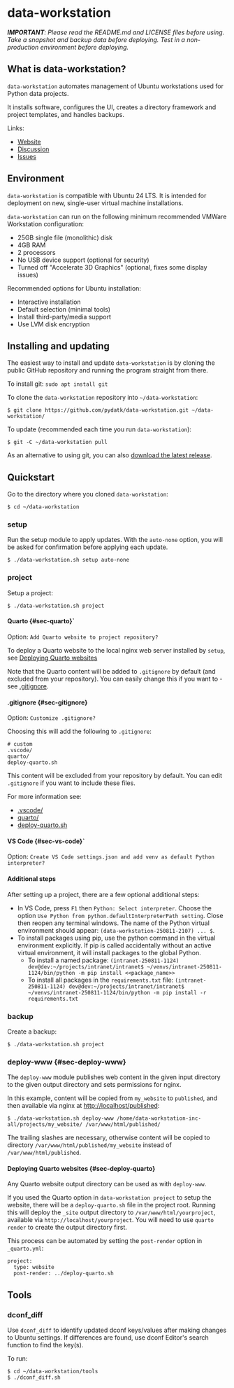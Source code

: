 # data-workstation

_**IMPORTANT**: Please read the README.md and LICENSE files before using. Take a snapshot and backup data before deploying. Test in a non-production environment before deploying._

## What is data-workstation?

`data-workstation` automates management of Ubuntu workstations used for Python data projects.

It installs software, configures the UI, creates a directory framework and project templates, and handles backups.

Links:

- [Website](https://www.pydatk.com/)
- [Discussion](https://github.com/pydatk/data-workstation/discussions)
- [Issues](https://github.com/pydatk/data-workstation/issues)

## Environment

`data-workstation` is compatible with Ubuntu 24 LTS. It is intended for deployment on new, single-user virtual machine installations. 

`data-workstation` can run on the following minimum recommended VMWare Workstation configuration:

- 25GB single file (monolithic) disk
- 4GB RAM
- 2 processors
- No USB device support (optional for security)
- Turned off "Accelerate 3D Graphics" (optional, fixes some display issues)

Recommended options for Ubuntu installation:

- Interactive installation
- Default selection (minimal tools)
- Install third-party/media support
- Use LVM disk encryption

## Installing and updating

The easiest way to install and update `data-workstation` is by cloning the public GitHub repository and running the program straight from there.

To install git: `sudo apt install git`

To clone the `data-workstation` repository into `~/data-workstation`:

```
$ git clone https://github.com/pydatk/data-workstation.git ~/data-workstation/
```

To update (recommended each time you run `data-workstation`):

```
$ git -C ~/data-workstation pull
```

As an alternative to using git, you can also [download the latest release](https://github.com/pydatk/data-workstation/releases).

## Quickstart

Go to the directory where you cloned `data-workstation`:

```
$ cd ~/data-workstation
```

### setup

Run the setup module to apply updates. With the `auto-none` option, you will be asked for confirmation before applying each update.

```
$ ./data-workstation.sh setup auto-none
```

### project

Setup a project:

```
$ ./data-workstation.sh project
```
#### Quarto {#sec-quarto}`

Option: `Add Quarto website to project repository?`

To deploy a Quarto website to the local nginx web server installed by `setup`, see [Deploying Quarto websites](#sec-deploy-quarto)

Note that the Quarto content will be added to `.gitignore` by default (and excluded from your repository). You can easily change this if you want to - see [.gitignore](#sec-gitignore).

#### .gitignore {#sec-gitignore}

Option: `Customize .gitignore?`

Choosing this will add the following to `.gitignore`:

```
# custom
.vscode/
quarto/
deploy-quarto.sh
```

This content will be excluded from your repository by default. You can edit `.gitignore` if you want to include these files. 

For more information see:

- [.vscode/](#sec-vs-code)
- [quarto/](#sec-quarto)
- [deploy-quarto.sh](#sec-deploy-www)

#### VS Code {#sec-vs-code}`

Option: `Create VS Code settings.json and add venv as default Python interpreter?`

#### Additional steps

After setting up a project, there are a few optional additional steps:

- In VS Code, press `F1` then `Python: Select interpreter`. Choose the option `Use Python from python.defaultInterpreterPath setting`. Close then reopen any terminal windows. The name of the Python virtual environment should appear: `(data-workstation-250811-2107) ... $`.
- To install packages using pip, use the python command in the virtual environment explicitly. If pip is called accidentally without an active virtual environment, it will install packages to the global Python.
    - To install a named package: `(intranet-250811-1124) dev@dev:~/projects/intranet/intranet$ ~/venvs/intranet-250811-1124/bin/python -m pip install <<package_name>>`
    - To install all packages in the `requirements.txt` file: `(intranet-250811-1124) dev@dev:~/projects/intranet/intranet$ ~/venvs/intranet-250811-1124/bin/python -m pip install -r requirements.txt`

### backup

Create a backup:

```
$ ./data-workstation.sh project
```

### deploy-www {#sec-deploy-www}

The `deploy-www` module publishes web content in the given input directory to the given output directory and sets permissions for nginx. 

In this example, content will be copied from `my_website` to `published`, and then available via nginx at [http://localhost/published](http://localhost/published):

```
$ ./data-workstation.sh deploy-www /home/data-workstation-inc-all/projects/my_website/ /var/www/html/published/
```

The trailing slashes are necessary, otherwise content will be copied to directory `/var/www/html/published/my_website` instead of `/var/www/html/published`.

#### Deploying Quarto websites {#sec-deploy-quarto}

Any Quarto website output directory can be used as with `deploy-www`.

If you used the Quarto option in `data-workstation project` to setup the website, there will be a `deploy-quarto.sh` file in the project root. Running this will deploy the `_site` output directory to `/var/www/html/yourproject`, available via `http://localhost/yourproject`. You will need to use `quarto render` to create the output directory first.

This process can be automated by setting the `post-render` option in `_quarto.yml`:

```
project:
  type: website
  post-render: ../deploy-quarto.sh
```

## Tools

### dconf_diff

Use `dconf_diff` to identify updated dconf keys/values after making changes to Ubuntu settings. If differences are found, use dconf Editor's search function to find the key(s).

To run:

```
$ cd ~/data-workstation/tools
$ ./dconf_diff.sh
```